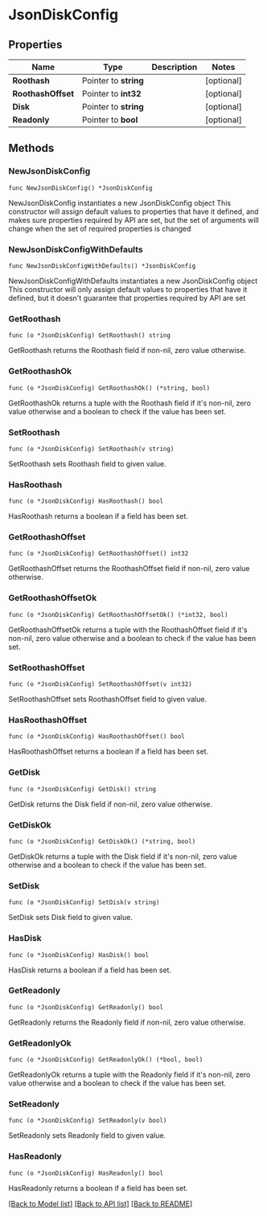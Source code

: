 # JsonDiskConfig

## Properties

Name | Type | Description | Notes
------------ | ------------- | ------------- | -------------
**Roothash** | Pointer to **string** |  | [optional] 
**RoothashOffset** | Pointer to **int32** |  | [optional] 
**Disk** | Pointer to **string** |  | [optional] 
**Readonly** | Pointer to **bool** |  | [optional] 

## Methods

### NewJsonDiskConfig

`func NewJsonDiskConfig() *JsonDiskConfig`

NewJsonDiskConfig instantiates a new JsonDiskConfig object
This constructor will assign default values to properties that have it defined,
and makes sure properties required by API are set, but the set of arguments
will change when the set of required properties is changed

### NewJsonDiskConfigWithDefaults

`func NewJsonDiskConfigWithDefaults() *JsonDiskConfig`

NewJsonDiskConfigWithDefaults instantiates a new JsonDiskConfig object
This constructor will only assign default values to properties that have it defined,
but it doesn't guarantee that properties required by API are set

### GetRoothash

`func (o *JsonDiskConfig) GetRoothash() string`

GetRoothash returns the Roothash field if non-nil, zero value otherwise.

### GetRoothashOk

`func (o *JsonDiskConfig) GetRoothashOk() (*string, bool)`

GetRoothashOk returns a tuple with the Roothash field if it's non-nil, zero value otherwise
and a boolean to check if the value has been set.

### SetRoothash

`func (o *JsonDiskConfig) SetRoothash(v string)`

SetRoothash sets Roothash field to given value.

### HasRoothash

`func (o *JsonDiskConfig) HasRoothash() bool`

HasRoothash returns a boolean if a field has been set.

### GetRoothashOffset

`func (o *JsonDiskConfig) GetRoothashOffset() int32`

GetRoothashOffset returns the RoothashOffset field if non-nil, zero value otherwise.

### GetRoothashOffsetOk

`func (o *JsonDiskConfig) GetRoothashOffsetOk() (*int32, bool)`

GetRoothashOffsetOk returns a tuple with the RoothashOffset field if it's non-nil, zero value otherwise
and a boolean to check if the value has been set.

### SetRoothashOffset

`func (o *JsonDiskConfig) SetRoothashOffset(v int32)`

SetRoothashOffset sets RoothashOffset field to given value.

### HasRoothashOffset

`func (o *JsonDiskConfig) HasRoothashOffset() bool`

HasRoothashOffset returns a boolean if a field has been set.

### GetDisk

`func (o *JsonDiskConfig) GetDisk() string`

GetDisk returns the Disk field if non-nil, zero value otherwise.

### GetDiskOk

`func (o *JsonDiskConfig) GetDiskOk() (*string, bool)`

GetDiskOk returns a tuple with the Disk field if it's non-nil, zero value otherwise
and a boolean to check if the value has been set.

### SetDisk

`func (o *JsonDiskConfig) SetDisk(v string)`

SetDisk sets Disk field to given value.

### HasDisk

`func (o *JsonDiskConfig) HasDisk() bool`

HasDisk returns a boolean if a field has been set.

### GetReadonly

`func (o *JsonDiskConfig) GetReadonly() bool`

GetReadonly returns the Readonly field if non-nil, zero value otherwise.

### GetReadonlyOk

`func (o *JsonDiskConfig) GetReadonlyOk() (*bool, bool)`

GetReadonlyOk returns a tuple with the Readonly field if it's non-nil, zero value otherwise
and a boolean to check if the value has been set.

### SetReadonly

`func (o *JsonDiskConfig) SetReadonly(v bool)`

SetReadonly sets Readonly field to given value.

### HasReadonly

`func (o *JsonDiskConfig) HasReadonly() bool`

HasReadonly returns a boolean if a field has been set.


[[Back to Model list]](../README.md#documentation-for-models) [[Back to API list]](../README.md#documentation-for-api-endpoints) [[Back to README]](../README.md)


